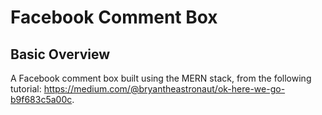 # Facebook Comment Box

## Basic Overview
A Facebook comment box built using the MERN stack, from the following tutorial: https://medium.com/@bryantheastronaut/ok-here-we-go-b9f683c5a00c.

